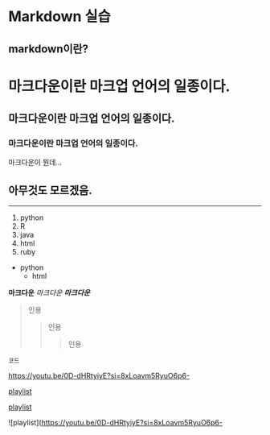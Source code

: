 Markdown 실습
============
markdown이란?
------------
# 마크다운이란 마크업 언어의 일종이다. 
## 마크다운이란 마크업 언어의 일종이다. 
### 마크다운이란 마크업 언어의 일종이다. 

마크다운이 뭔데... 

아무것도 모르겠음.
---
***

1. python
2. R
3. java
5. html
4. ruby
* python
  * html

**마크다운**
*마크다운*
***마크다운***
> 인용
>> 인용
>>> 인용

`코드`

<https://youtu.be/0D-dHRtyiyE?si=8xLoavm5RyuO6p6->

[playlist](https://youtu.be/0D-dHRtyiyE?si=8xLoavm5RyuO6p6-)

[playlist](https://youtu.be/0D-dHRtyiyE?si=8xLoavm5RyuO6p6-, "흘러가는 대로 살고 싶은 브금")

![playlist](https://youtu.be/0D-dHRtyiyE?si=8xLoavm5RyuO6p6-
